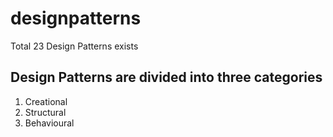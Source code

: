 # designpatterns
Total 23 Design Patterns exists

## Design Patterns are divided into three categories
1) Creational
2) Structural
3) Behavioural

